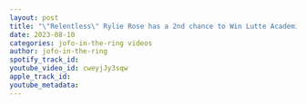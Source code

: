 ```yaml
---
layout: post
title: "\"Relentless\" Rylie Rose has a 2nd chance to Win Lutte Academie 2023"
date: 2023-08-10
categories: jofo-in-the-ring videos
author: jofo-in-the-ring
spotify_track_id: 
youtube_video_id: cweyjJy3sqw
apple_track_id: 
youtube_metadata: 
---
```

